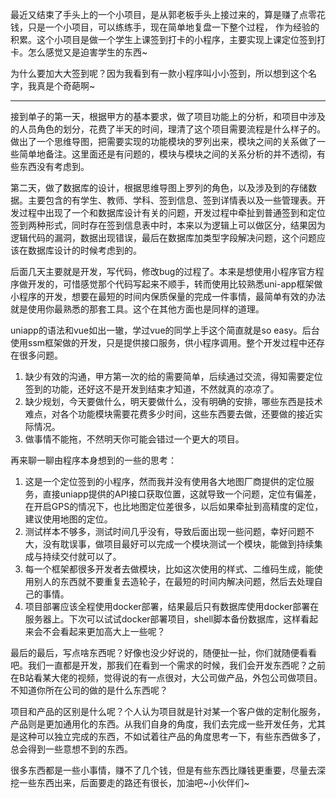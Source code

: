 最近又结束了手头上的一个小项目，是从郭老板手头上接过来的，算是赚了点零花钱，只是一个小项目，可以练练手，现在简单地复盘一下整个过程， 作为经验的积累。这个小项目是做一个学生上课签到打卡的小程序，主要实现上课定位签到打卡。怎么感觉又是迫害学生的东西~

为什么要加大大签到呢？因为我看到有一款小程序叫小小签到，所以想到这个名字，我真是个奇葩啊~

***

接到单子的第一天，根据甲方的基本要求，做了项目功能上的分析，和项目中涉及的人员角色的划分，花费了半天的时间，理清了这个项目需要流程是什么样子的。做出了一个思维导图，把需要实现的功能模块的罗列出来，模块之间的关系做了一些简单地备注。这里面还是有问题的，模块与模块之间的关系分析的并不透彻，有些东西没有考虑到。

第二天，做了数据库的设计，根据思维导图上罗列的角色，以及涉及到的存储数据。主要包含的有学生、教师、学科、签到信息、签到详情表以及一些管理表。开发过程中出现了一个和数据库设计有关的问题，开发过程中牵扯到普通签到和定位签到两种形式，同时存在签到信息表中时，本来以为逻辑上可以做区分，结果因为逻辑代码的漏洞，数据出现错误，最后在数据库加类型字段解决问题，这个问题应该在数据库设计的时候考虑到的。

后面几天主要就是开发，写代码，修改bug的过程了。本来是想使用小程序官方程序做开发的，可惜感觉那个代码写起来不顺手，转而使用比较熟悉uni-app框架做小程序的开发，想要在最短的时间内保质保量的完成一件事情，最简单有效的办法就是使用你最熟悉的那套工具。这个在其他方面也是同样的道理。

uniapp的语法和vue如出一辙，学过vue的同学上手这个简直就是so easy。后台使用ssm框架做的开发，只是提供接口服务，供小程序调用。整个开发过程中还存在很多问题。

1. 缺少有效的沟通，甲方第一次的给的需要简单，后续通过交流，得知需要定位签到的功能，还好这不是开发到结束才知道，不然就真的凉凉了。
2. 缺少规划，今天要做什么，明天要做什么，没有明确的安排，哪些东西是技术难点，对各个功能模块需要花费多少时间，这些东西要去做，还要做的接近实际情况。
3. 做事情不能拖，不然明天你可能会错过一个更大的项目。

再来聊一聊由程序本身想到的一些的思考：

1. 这是一个定位签到的小程序，然而我并没有使用各大地图厂商提供的定位服务，直接uniapp提供的API接口获取位置，这就导致一个问题，定位有偏差，在开启GPS的情况下，也比地图定位差很多，以后如果牵扯到高精度的定位，建议使用地图的定位。
2. 测试样本不够多，测试时间几乎没有，导致后面出现一些问题，幸好问题不大，没有耽误事，做项目最好可以完成一个模块测试一个模块，能做到持续集成与持续交付就可以了。
3. 每一个框架都很多开发者去做模块，比如这次使用的样式、二维码生成，能使用别人的东西就不要重复去造轮子，在最短的时间内解决问题，然后去处理自己的事情。
4. 项目部署应该全程使用docker部署，结果最后只有数据库使用docker部署在服务器上。下次可以试试docker部署项目，shell脚本备份数据库，这样看起来会不会看起来更加高大上一些呢？

最后的最后，写点啥东西呢？好像也没少好说的，随便扯一扯，你们就随便看看吧。我们一直都是开发，那我们在看到一个需求的时候，我们会开发东西呢？之前在B站看某大佬的视频，觉得说的有一点很对，大公司做产品，外包公司做项目。不知道你所在公司的做的是什么东西呢？

项目和产品的区别是什么呢？个人认为项目就是针对某一个客户做的定制化服务，产品则是更加通用化的东西。从我们自身的角度，我们去完成一些开发任务，尤其是这种可以独立完成的东西，不如试着往产品的角度思考一下，有些东西做多了，总会得到一些意想不到的东西。

很多东西都是一些小事情，赚不了几个钱，但是有些东西比赚钱更重要，尽量去深挖一些东西出来，后面要走的路还有很长，加油吧~小伙伴们~



